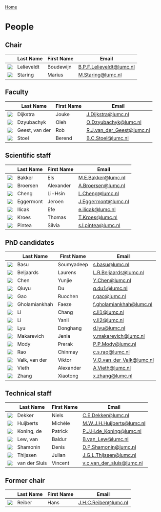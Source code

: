 [Home](index.md)

# People

## Chair

|                                            | Last Name  | First Name | Email                    |
|--------------------------------------------|------------|------------|--------------------------|
| ![](photos/Boudewijn_Lelieveldt_small.jpg) | Lelieveldt | Boudewijn  | B.P.F.Lelieveldt@lumc.nl |
| ![](photos/Marius_Staring_small.jpg)       | Staring    | Marius     | M.Staring@lumc.nl        |

## Faculty

|                                         | Last Name      | First Name | Email                     |
|-----------------------------------------|----------------|------------|---------------------------|
| ![](photos/Jouke_Dijkstra_small.jpg)    | Dijkstra       | Jouke      | J.Dijkstra@lumc.nl        |
| ![](photos/Oleh_Dzyubachyk_small.jpg)   | Dzyubachyk     | Oleh       | O.Dzyubachyk@lumc.nl      |
| ![](photos/Rob_van_der_Geest_small.jpg) | Geest, van der | Rob        | R.J.van_der_Geest@lumc.nl |
| ![](photos/Berend_Stoel_small.jpg)      | Stoel          | Berend     | B.C.Stoel@lumc.nl         |

## Scientific staff

|                                          | Last Name | First Name | Email               |
|------------------------------------------|-----------|------------|---------------------|
| ![](photos/Els_Bakker_small.jpg)         | Bakker    | Els        | M.E.Bakker@lumc.nl  |
| ![](photos/Alexander_Broersen_small.jpg) | Broersen  | Alexander  | A.Broersen@lumc.nl  |
| ![](photos/Lis-Hsin_Cheng_small.jpg)     | Cheng     | Li-Hsin    | L.Cheng@lumc.nl     |
| ![](photos/Jeroen_Eggermont_small.jpg)   | Eggermont | Jeroen     | J.Eggermont@lumc.nl |
| ![](photos/Efe_Ilicak_small.jpg)         | Ilicak    | Efe        | e.ilicak@lumc.nl    |
| ![](photos/Thomas_Kroes_small.jpg)       | Kroes     | Thomas     | T.Kroes@lumc.nl     |
| ![](photos/Silvia_Pintea_small.jpg)      | Pintea    | Silvia     | s.l.pintea@lumc.nl  |

## PhD candidates

|                                           | Last Name     | First Name | Email                    |
|-------------------------------------------|---------------|------------|--------------------------|
| ![](photos/Soomyadeep_Basu_small.jpg)     | Basu          | Soumyadeep | s.basu@lumc.nl           |
| ![](photos/Lauren_Beljaards_small.jpg)    | Beljaards     | Laurens    | L.R.Beljaards@lumc.nl    |
| ![](photos/Yinjie_Chen_small.jpg)         | Chen          | Yunjie     | Y.Chen@lumc.nl           |
| ![](photos/Qiuyu_Du_small.jpg)            | Qiuyu         | Du         | q.du1@lumc.nl            |
| ![](photos/Ruochen_Gao_small.jpg)         | Gao           | Ruochen    | r.gao@lumc.nl            |
| ![](photos/Faeze_Gholamiankhah_small.jpg) | Gholamiankhah | Faeze      | f.gholamiankhah@lumc.nl  |
| ![](photos/Chang_Li_small.jpg)            | Li            | Chang      | c.li1@lumc.nl            |
| ![](photos/Yanli_Li_small.jpg)            | Li            | Yanli      | y.li2@lumc.nl            |
| ![](photos/Donghang_Lyu_small.jpg)        | Lyu           | Donghang   | d.lyu@lumc.nl            |
| ![](photos/Jenia_Makarevich_small.jpg)    | Makarevich    | Jenia      | y.makarevich@lumc.nl     |
| ![](photos/Prerak_Mody_small.jpg)         | Mody          | Prerak     | P.P.Mody@lumc.nl         |
| ![](photos/Chinmay_Rao_small.jpg)         | Rao           | Chinmay    | c.s.rao@lumc.nl          |
| ![](photos/Viktor_van_der_Valk_small.jpg) | Valk, van der | Viktor     | V.O.van_der_Valk@lumc.nl |
| ![](photos/Alexander_Vieth_small.jpg)     | Vieth         | Alexander  | A.Vieth@lumc.nl          |
| ![](photos/Xiaotong_Zhang_small.jpg)      | Zhang         | Xiaotong   | x.zhang@lumc.nl          |

## Technical staff

|                                             | Last Name     | First Name | Email                     |
|---------------------------------------------|---------------|------------|---------------------------|
| ![](photos/Niels_Dekker_small.jpg)          | Dekker        | Niels      | C.E.Dekker@lumc.nl        |
| ![](photos/Michele_Huijberts_small.jpg)     | Huijberts     | Michèle    | M.W.J.H.Huijberts@lumc.nl |
| ![](photos/Patrick_de_Koning_small.jpg)     | Koning, de    | Patrick    | P.J.H.de_Koning@lumc.nl   |
| ![](photos/Baldur_van_Lew_small.jpg)        | Lew, van      | Baldur     | B.van_Lew@lumc.nl         |
| ![](photos/Denis_Shamonin_small.jpg)        | Shamonin      | Denis      | D.P.Shamonin@lumc.nl      |
| ![](photos/Julian_Thijsen_small.jpg)        | Thijssen      | Julian     | J.G.L.Thijssen@lumc.nl    |
| ![](photos/Vincent_van_der_Sluis_small.jpg) | van der Sluis | Vincent    | v.c.van_der_sluis@lumc.nl |

## Former chair

|                                   | Last Name | First Name | Email                |
|-----------------------------------|-----------|------------|----------------------|
| ![](photos/Hans_Reiber_small.jpg) | Reiber    | Hans       | J.H.C.Reiber@lumc.nl |